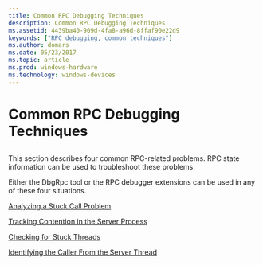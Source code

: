 ```yaml
---
title: Common RPC Debugging Techniques
description: Common RPC Debugging Techniques
ms.assetid: 4439ba40-909d-4fa8-a96d-8ffaf90e22d9
keywords: ["RPC debugging, common techniques"]
ms.author: domars
ms.date: 05/23/2017
ms.topic: article
ms.prod: windows-hardware
ms.technology: windows-devices
---
```


# Common RPC Debugging Techniques


## <span id="ddk_common_rpc_debugging_techniques_dbg"></span><span id="DDK_COMMON_RPC_DEBUGGING_TECHNIQUES_DBG"></span>


This section describes four common RPC-related problems. RPC state information can be used to troubleshoot these problems.

Either the DbgRpc tool or the RPC debugger extensions can be used in any of these four situations.

[Analyzing a Stuck Call Problem](analyzing-a-stuck-call-problem.md)

[Tracking Contention in the Server Process](tracking-contention-in-the-server-process.md)

[Checking for Stuck Threads](checking-for-stuck-threads.md)

[Identifying the Caller From the Server Thread](identifying-the-caller-from-the-server-thread.md)

 

 





